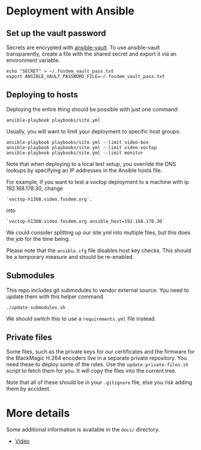 # Deployment with Ansible

## Set up the vault password

Secrets are encrypted with [ansible-vault](http://docs.ansible.com/ansible/playbooks_vault.html).
To use ansible-vault transparently, create a file with the shared secret and
export it via an environment variable.

    echo "SECRET" > ~/.fosdem_vault_pass.txt
    export ANSIBLE_VAULT_PASSWORD_FILE=~/.fosdem_vault_pass.txt

## Deploying to hosts

Deploying the entire thing should be possible with just one command:

    ansible-playbook playbooks/site.yml

Usually, you will want to limit your deployment to specific host groups:

    ansible-playbook playbooks/site.yml --limit video-box
    ansible-playbook playbooks/site.yml --limit video-voctop
    ansible-playbook playbooks/site.yml --limit monitor

Note that when deploying to a local test setup, you override the DNS lookups
by specifying an IP addresses in the Ansible hosts file.

For example, if you want to test a voctop deployment to a machine with ip
192.168.178.30, change

    `voctop-h1308.video.fosdem.org`.

into

    `voctop-h1308.video.fosdem.org ansible_host=192.168.178.30`

We could consider splitting up our site.yml into multiple files, but this does
the job for the time being.

Please note that the `ansible.cfg` file disables host key checks. This should be
a temporary measure and should be re-enabled.

## Submodules

This repo includes git submodules to vendor external source. You need to update
them with this helper command.

    ./update-submodules.sh

We should switch this to use a `requirements.yml` file instead.

## Private files

Some files, such as the private keys for our certificates and the firmware for
the BlackMagic H.264 encoders live in a separate private repository. You need
these to deploy some of the roles. Use the `update-private-files.sh` script to
fetch them for you. It will copy the files into the current tree.

Note that all of these should be in your `.gitignore` file, else you risk adding
them by accident.

# More details

Some additional information is available in the `docs/` directory.

* [Video](docs/video.md)

